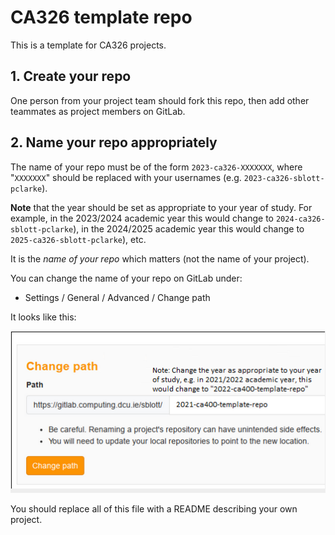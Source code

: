 # CA326 template repo

This is a template for CA326 projects.

## 1. Create your repo

One person from your project team should fork this repo, then add other teammates as project members on GitLab.

## 2. Name your repo appropriately

The name of your repo must be of the form `2023-ca326-XXXXXXX`, where "`XXXXXXX`"
should be replaced with your usernames (e.g. `2023-ca326-sblott-pclarke`).

**Note** that the year should be set as appropriate to your year of study. For example, in the
2023/2024 academic year this would change to `2024-ca326-sblott-pclarke`),
in the 2024/2025 academic year this would change to `2025-ca326-sblott-pclarke`), etc.

It is the *name of your repo* which matters (not the name of your project).

You can change the name of your repo on GitLab under:

- Settings / General / Advanced / Change path

It looks like this:

![change-repo-path](./res/repo-change-path.png "Change repo path.")

You should replace all of this file with a README describing your own project.
